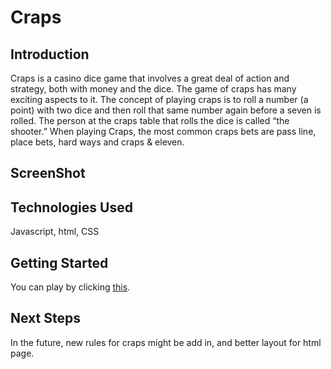 # Craps
## Introduction
Craps is a casino dice game that involves a great deal of action and strategy, both with money and the dice. The game of craps has many exciting aspects to it. The concept of playing craps is to roll a number (a point) with two dice and then roll that same number again before a seven is rolled. The person at the craps table that rolls the dice is called “the shooter.” When playing Craps, the most common craps bets are pass line, place bets, hard ways and craps & eleven.

## ScreenShot


## Technologies Used
Javascript, html, CSS

## Getting Started
You can play by clicking [this](https://leochu111.github.io/GA-Project1/).

## Next Steps
In the future, new rules for craps might be add in, and better layout for 
html page.

